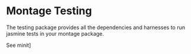 Montage Testing
===============================

The testing package provides all the dependencies and harnesses to run jasmine tests in your montage package.

See minit]
